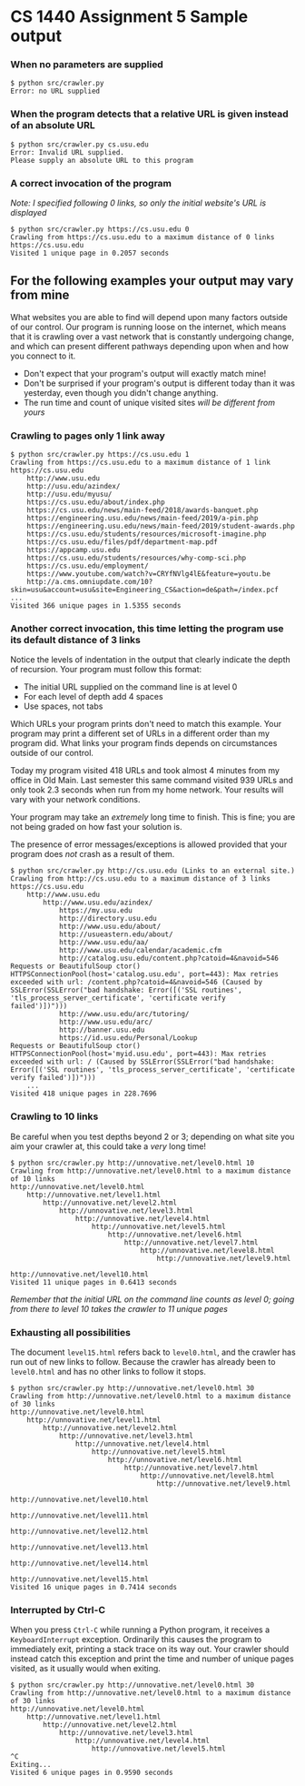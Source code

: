 # CS 1440 Assignment 5 Sample output


### When no parameters are supplied

```
$ python src/crawler.py
Error: no URL supplied
```

### When the program detects that a relative URL is given instead of an absolute URL

```
$ python src/crawler.py cs.usu.edu
Error: Invalid URL supplied.
Please supply an absolute URL to this program
```

### A correct invocation of the program
*Note: I specified following 0 links, so only the initial website's URL is displayed*

```
$ python src/crawler.py https://cs.usu.edu 0
Crawling from https://cs.usu.edu to a maximum distance of 0 links
https://cs.usu.edu
Visited 1 unique page in 0.2057 seconds
```

## For the following examples your output may vary from mine

What websites you are able to find will depend upon many factors outside of our
control.  Our program is running loose on the internet, which means that it is
crawling over a vast network that is constantly undergoing change, and which
can present different pathways depending upon when and how you connect to it.

*   Don't expect that your program's output will exactly match mine!
*   Don't be surprised if your program's output is different today than it was yesterday, even though you didn't change anything.
*   The run time and count of unique visited sites *will be different from yours*


### Crawling to pages only 1 link away

```
$ python src/crawler.py https://cs.usu.edu 1
Crawling from https://cs.usu.edu to a maximum distance of 1 link
https://cs.usu.edu
	http://www.usu.edu
	http://usu.edu/azindex/
	http://usu.edu/myusu/
	https://cs.usu.edu/about/index.php
	https://cs.usu.edu/news/main-feed/2018/awards-banquet.php 
	https://engineering.usu.edu/news/main-feed/2019/a-pin.php
	https://engineering.usu.edu/news/main-feed/2019/student-awards.php
	https://cs.usu.edu/students/resources/microsoft-imagine.php
	https://cs.usu.edu/files/pdf/department-map.pdf
	https://appcamp.usu.edu
	https://cs.usu.edu/students/resources/why-comp-sci.php
	https://cs.usu.edu/employment/
	https://www.youtube.com/watch?v=CRYfNVlg4lE&feature=youtu.be
	http://a.cms.omniupdate.com/10?skin=usu&account=usu&site=Engineering_CS&action=de&path=/index.pcf
...
Visited 366 unique pages in 1.5355 seconds
```

### Another correct invocation, this time letting the program use its default distance of 3 links

Notice the levels of indentation in the output that clearly indicate the depth
of recursion.  Your program must follow this format:

*   The initial URL supplied on the command line is at level 0
*   For each level of depth add 4 spaces
*   Use spaces, not tabs

Which URLs your program prints don't need to match this example.  Your program
may print a different set of URLs in a different order than my program did.
What links your program finds depends on circumstances outside of our control.

Today my program visited 418 URLs and took almost 4 minutes from my office in
Old Main.  Last semester this same command visited 939 URLs and only took 2.3
seconds when run from my home network.  Your results will vary with your
network conditions.

Your program may take an *extremely* long time to finish.  This is fine; you
are not being graded on how fast your solution is.

The presence of error messages/exceptions is allowed provided that your program
does *not* crash as a result of them.


```
$ python src/crawler.py http://cs.usu.edu (Links to an external site.)
Crawling from http://cs.usu.edu to a maximum distance of 3 links
https://cs.usu.edu
    http://www.usu.edu
        http://www.usu.edu/azindex/
            https://my.usu.edu
            http://directory.usu.edu
            http://www.usu.edu/about/
            http://usueastern.edu/about/
            http://www.usu.edu/aa/
            http://www.usu.edu/calendar/academic.cfm
            http://catalog.usu.edu/content.php?catoid=4&navoid=546
Requests or BeautifulSoup ctor() HTTPSConnectionPool(host='catalog.usu.edu', port=443): Max retries exceeded with url: /content.php?catoid=4&navoid=546 (Caused by SSLError(SSLError("bad handshake: Error([('SSL routines', 'tls_process_server_certificate', 'certificate verify       failed')])")))
            http://www.usu.edu/arc/tutoring/
            http://www.usu.edu/arc/
            http://banner.usu.edu
            https://id.usu.edu/Personal/Lookup
Requests or BeautifulSoup ctor() HTTPSConnectionPool(host='myid.usu.edu', port=443): Max retries exceeded with url: / (Caused by SSLError(SSLError("bad handshake: Error([('SSL routines', 'tls_process_server_certificate', 'certificate verify failed')])")))
    ...
Visited 418 unique pages in 228.7696
```


### Crawling to 10 links

Be careful when you test depths beyond 2 or 3; depending on what site you aim
your crawler at, this could take a *very* long time!

```
$ python src/crawler.py http://unnovative.net/level0.html 10
Crawling from http://unnovative.net/level0.html to a maximum distance of 10 links
http://unnovative.net/level0.html
	http://unnovative.net/level1.html
		http://unnovative.net/level2.html
			http://unnovative.net/level3.html
				http://unnovative.net/level4.html
					http://unnovative.net/level5.html
						http://unnovative.net/level6.html
							http://unnovative.net/level7.html
								http://unnovative.net/level8.html
									http://unnovative.net/level9.html
										http://unnovative.net/level10.html
Visited 11 unique pages in 0.6413 seconds
```

*Remember that the initial URL on the command line counts as level 0; going from there to level 10 takes the crawler to 11 unique pages*


### Exhausting all possibilities

The document `level15.html` refers back to `level0.html`, and the crawler has
run out of new links to follow.  Because the crawler has already been to
`level0.html` and has no other links to follow it stops.

```
$ python src/crawler.py http://unnovative.net/level0.html 30
Crawling from http://unnovative.net/level0.html to a maximum distance of 30 links
http://unnovative.net/level0.html
	http://unnovative.net/level1.html
		http://unnovative.net/level2.html
			http://unnovative.net/level3.html
				http://unnovative.net/level4.html
					http://unnovative.net/level5.html
						http://unnovative.net/level6.html
							http://unnovative.net/level7.html
								http://unnovative.net/level8.html
									http://unnovative.net/level9.html
										http://unnovative.net/level10.html
											http://unnovative.net/level11.html
												http://unnovative.net/level12.html
													http://unnovative.net/level13.html
														http://unnovative.net/level14.html
															http://unnovative.net/level15.html
Visited 16 unique pages in 0.7414 seconds
```


### Interrupted by Ctrl-C

When you press `Ctrl-C` while running a Python program, it receives a `KeyboardInterrupt` exception.  Ordinarily this causes the program to immediately exit, printing a stack trace on its way out.  Your crawler should instead catch this exception and print the time and number of unique pages visited, as it usually would when exiting.

```
$ python src/crawler.py http://unnovative.net/level0.html 30
Crawling from http://unnovative.net/level0.html to a maximum distance of 30 links
http://unnovative.net/level0.html
	http://unnovative.net/level1.html
		http://unnovative.net/level2.html
			http://unnovative.net/level3.html
				http://unnovative.net/level4.html
					http://unnovative.net/level5.html
^C
Exiting...
Visited 6 unique pages in 0.9590 seconds
```
